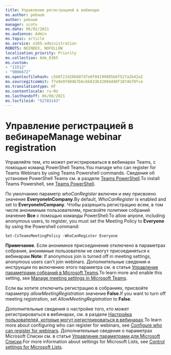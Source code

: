 ```yaml
---
title: Управление регистрацией в вебинаре
ms.author: pebaum
author: pebaum
manager: scotv
ms.date: 06/02/2021
ms.audience: Admin
ms.topic: article
ms.service: o365-administration
ROBOTS: NOINDEX, NOFOLLOW
localization_priority: Priority
ms.collection: Adm_O365
ms.custom:
- "11512"
- "9006672"
ms.openlocfilehash: c5b0721d286b07d7e0f84199885b6f527a2b42a2
ms.sourcegitcommit: f7a9e97d04b7b6cbb633b32094d40f1874bf0fce
ms.translationtype: HT
ms.contentlocale: ru-RU
ms.lasthandoff: 06/06/2021
ms.locfileid: "52783143"
---
```

# <a name="manage-webinar-registration"></a><span data-ttu-id="f9eeb-102">Управление регистрацией в вебинаре</span><span class="sxs-lookup"><span data-stu-id="f9eeb-102">Manage webinar registration</span></span>

<span data-ttu-id="f9eeb-103">Управляйте тем, кто может регистрироваться в вебинарах Teams, с помощью команд PowerShell Teams.</span><span class="sxs-lookup"><span data-stu-id="f9eeb-103">You manage who can register for Teams Webinars by using Teams Powershell commands.</span></span> <span data-ttu-id="f9eeb-104">Сведения об установке PowerShell Teams см. в разделе [Teams PowerShell](/microsoftteams/teams-powershell-install).</span><span class="sxs-lookup"><span data-stu-id="f9eeb-104">To install Teams Powershell, see [Teams PowerShell](/microsoftteams/teams-powershell-install).</span></span> 

<span data-ttu-id="f9eeb-105">По умолчанию параметр *whoCanRegister* включен и ему присвоено значение **EveryoneInCompany**.</span><span class="sxs-lookup"><span data-stu-id="f9eeb-105">By default, *WhoCanRegister* is enabled and set to **EveryoneInCompany**.</span></span> <span data-ttu-id="f9eeb-106">Чтобы разрешить регистрацию всем, в том числе анонимным пользователям, присвойте политике собраний значение **Все** с помощью команды PowerShell:</span><span class="sxs-lookup"><span data-stu-id="f9eeb-106">To allow anyone, including anonymous users, to register, you must set the Meeting Policy to **Everyone** by using the Powershell command:</span></span>

`Set-CsTeamsMeetingPolicy -WhoCanRegister Everyone`

<span data-ttu-id="f9eeb-107">**Примечание**. Если анонимное присоединение отключено в параметрах собрания, анонимные пользователи не смогут присоединяться к вебинарам.</span><span class="sxs-lookup"><span data-stu-id="f9eeb-107">**Note**: If anonymous join is turned off in meeting settings, anonymous users can't join webinars.</span></span> <span data-ttu-id="f9eeb-108">Дополнительные сведения и инструкции по включению этого параметра см. в статье [Управление параметрами собраний в Microsoft Teams](/microsoftteams/meeting-settings-in-teams).</span><span class="sxs-lookup"><span data-stu-id="f9eeb-108">To learn more and enable this setting, see [Manage meeting settings in Microsoft Teams](/microsoftteams/meeting-settings-in-teams).</span></span>

<span data-ttu-id="f9eeb-109">Если вы хотите отключить регистрацию в собраниях, присвойте параметру *allowMeetingRegistration* значение **False**.</span><span class="sxs-lookup"><span data-stu-id="f9eeb-109">If you want to turn off meeting registration, set *AllowMeetingRegistration* to **False**.</span></span>

<span data-ttu-id="f9eeb-110">Дополнительные сведения о настройке того, кто может регистрироваться в вебинарах, см. в разделе [Настройка пользователей, которые могут регистрироваться в вебинарах](/microsoftteams/set-up-webinars?source=docs#configure-who-can-register-for-webinars).</span><span class="sxs-lookup"><span data-stu-id="f9eeb-110">To learn more about configuring who can register for webinars, see [Configure who can register for webinars](/microsoftteams/set-up-webinars?source=docs#configure-who-can-register-for-webinars).</span></span> <span data-ttu-id="f9eeb-111">Дополнительные сведения о параметрах Microsoft Списки см. в статье [Управление параметрами для Microsoft Списки](/sharepoint/control-lists).</span><span class="sxs-lookup"><span data-stu-id="f9eeb-111">For more information about settings for Microsoft Lists, see [Control settings for Microsoft Lists](/sharepoint/control-lists).</span></span>
